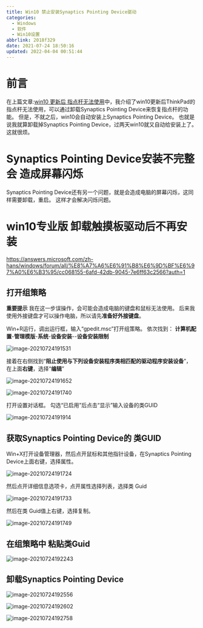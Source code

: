 ```yaml
---
title: Win10 禁止安装Synaptics Pointing Device驱动
categories: 
  - Windows
  - 软件
  - Win10设置
abbrlink: 2018f329
date: 2021-07-24 18:50:16
updated: 2022-04-04 00:51:44
---
```

# 前言
在上篇文章:[win10 更新后 指点杆无法使用](/blog/4ca2ad13/)中，我介绍了win10更新后ThinkPad的指点杆无法使用，可以通过卸载Synaptics Pointing Device来恢复指点杆的功能。
但是，不就之后，win10会自动安装上Synaptics Pointing Device。
也就是说我就算卸载掉Synaptics Pointing Device，过两天win10就又自动给安装上了。这就很烦。

# Synaptics Pointing Device安装不完整会 造成屏幕闪烁
Synaptics Pointing Device还有另一个问题，就是会造成电脑的屏幕闪烁，这同样需要卸载，重启。
这样才会解决闪烁问题。

# win10专业版 卸载触摸板驱动后不再安装
<https://answers.microsoft.com/zh-hans/windows/forum/all/%E8%A7%A6%E6%91%B8%E6%9D%BF%E6%97%A0%E6%B3%95/cc068155-6afd-42db-9045-7e6ff63c2566?auth=1>
## 打开组策略
**重要提示**
我在这一步误操作，会可能会造成电脑的键盘和鼠标无法使用。
后来我使用外接键盘才可以操作电脑，所以请先**准备好外接键盘**。

Win+R运行，调出运行框，输入“gpedit.msc”打开组策略。
依次找到： **计算机配置**-**管理模版**-**系统**-**设备安装**--**设备安装限制**

![image-20210724191531](https://raw.githubusercontent.com/lanlan2017/images/master/Blog/2021/07/20210724191531.png)

接着在右侧找到“**阻止使用与下列设备安装程序类相匹配的驱动程序安装设备**”， 在上面**右键**，选择“**编辑**”

![image-20210724191652](https://raw.githubusercontent.com/lanlan2017/images/master/Blog/2021/07/20210724191652.png)

![image-20210724191740](https://raw.githubusercontent.com/lanlan2017/images/master/Blog/2021/07/20210724191740.png)



打开设置对话框。 勾选“已启用”后点击“显示”输入设备的类GUID

![image-20210724191914](https://raw.githubusercontent.com/lanlan2017/images/master/Blog/2021/07/20210724191914.png)

## 获取Synaptics Pointing Device的 类GUID
Win+X打开设备管理器，然后点开鼠标和其他指针设备，在Synaptics Pointing Device上面右键，选择属性。

![image-20210724191724](https://raw.githubusercontent.com/lanlan2017/images/master/Blog/2021/07/20210724191724.png)

然后点开详细信息选项卡，点开属性选择列表，选择类 Guid

![image-20210724191733](https://raw.githubusercontent.com/lanlan2017/images/master/Blog/2021/07/20210724191733.png)

然后在类 Guid值上右键，选择复制。

![image-20210724191749](https://raw.githubusercontent.com/lanlan2017/images/master/Blog/2021/07/20210724191749.png)

## 在组策略中 粘贴类Guid

![image-20210724192243](https://raw.githubusercontent.com/lanlan2017/images/master/Blog/2021/07/20210724192243.png)

## 卸载Synaptics Pointing Device

![image-20210724192556](https://raw.githubusercontent.com/lanlan2017/images/master/Blog/2021/07/20210724192556.png)

![image-20210724192602](https://raw.githubusercontent.com/lanlan2017/images/master/Blog/2021/07/20210724192602.png)

![image-20210724192758](https://raw.githubusercontent.com/lanlan2017/images/master/Blog/2021/07/20210724192758.png)
